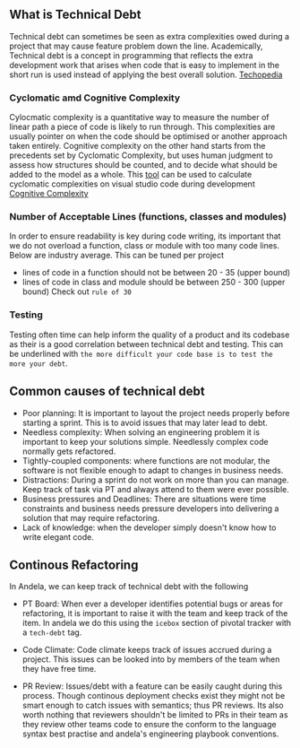 ## What is Technical Debt
Technical debt can sometimes be seen as extra complexities owed during a project that may cause 
feature problem down the line.
Academically, Technical debt is a concept in programming that reflects the extra development 
work that arises when code that is easy to implement in the short run is used instead of 
applying the best overall solution. [Techopedia](https://www.techopedia.com/definition/27913/technical-debt)


### Cyclomatic amd Cognitive Complexity
Cylocmatic complexity is a quantitative way to measure the number of linear path a piece of code is likely to run through. This complexities are usually pointer on when the code should be optimised or another approach taken entirely. Cognitive complexity on the other hand starts from the precedents set by Cyclomatic Complexity, but
uses human judgment to assess how structures should be counted, and to decide what
should be added to the model as a whole. This [tool](https://marketplace.visualstudio.com/items?itemName=kisstkondoros.vscode-codemetrics) can be used to calculate cyclomatic complexities on visual studio code during development
[Cognitive Complexity](https://www.sonarsource.com/docs/CognitiveComplexity.pdf)

### Number of Acceptable Lines (functions, classes and modules)
In order to ensure readability is key during code writing, its important that we do not overload a function, class or module with too many code lines. Below are industry average. This can be tuned per project
- lines of code in a function should not be between 20 - 35 (upper bound)
- lines of code in class and module should be between 250 - 300 (upper bound)
Check out `rule of 30`

### Testing
Testing often time can help inform the quality of a product and its codebase as their is a good correlation between technical debt and testing. This can be underlined with `the more difficult your code base is to test the more your debt`.

## Common causes of technical debt
- Poor planning: It is important to layout the project needs properly before starting a sprint. This is to avoid issues that may later lead to debt.
- Needless complexity: When solving an engineering problem it is important to keep your solutions simple. Needlessly complex code normally gets refactored.
- Tightly-coupled components: where functions are not modular, the software is not flexible enough to adapt to changes in business needs.
- Distractions: During a sprint do not work on more than you can manage. Keep track of task via PT and always attend to them were ever possible.
- Business pressures and Deadlines: There are situations were time constraints and business needs pressure developers into delivering a solution that may require refactoring.
- Lack of knowledge: when the developer simply doesn't know how to write elegant code.

## Continous Refactoring
In Andela, we can keep track of technical debt with the following 
- PT Board: When ever a developer identifies potential bugs or areas for 
refactoring, it is important to raise it with the team and keep track of the item. 
In andela we do this using the `icebox` section of pivotal tracker with a `tech-debt` tag.

- Code Climate: Code climate keeps track of issues accrued during a project. This issues can be looked into by members of the team when they have free time.

- PR Review: Issues/debt with a feature can be easily caught during this process. Though continous deployment checks exist they might not be smart enough to catch issues with semantics; thus PR reviews. Its also worth nothing that reviewers shouldn't be limited to PRs in their team as they review other teams code to ensure the conform to the language syntax best practise and andela's engineering playbook conventions.

